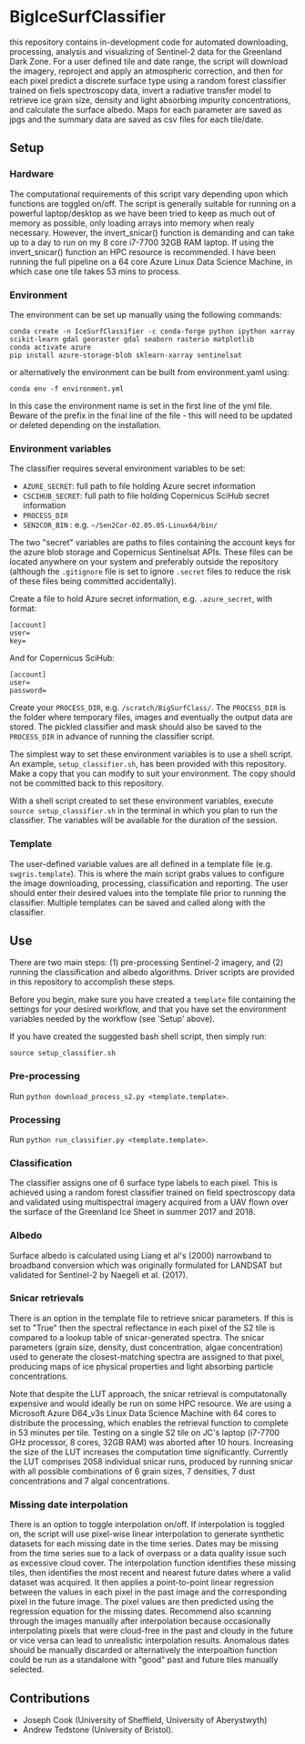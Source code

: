 # BigIceSurfClassifier
this repository contains in-development code for automated downloading, processing, analysis and visualizing of Sentinel-2 data for the Greenland Dark Zone. For a user defined tile and date range, the script will download the imagery, reproject and apply an atmospheric correction, and then for each pixel predict a discrete surface type using a random forest classifier trained on fiels spectroscopy data, invert a radiative transfer model to retrieve ice grain size, density and light absorbing impurity concentrations, and calculate the surface albedo. Maps for each parameter are saved as jpgs and the summary data are saved as csv files for each tile/date.

## Setup

### Hardware
The computational requirements of this script vary depending upon which functions are toggled on/off. The script is generally suitable for running on a powerful laptop/desktop as we have been tried to keep as much out of memory as possible, only loading arrays into memory when realy necessary. However, the invert_snicar() function is demanding and can take up to a day to run on my 8 core i7-7700 32GB RAM laptop. If using the invert_snicar() function an HPC resource is recommended. I have been running the full pipeline on a 64 core Azure Linux Data Science Machine, in which case one tile takes 53 mins to process.

### Environment
The environment can be set up manually using the following commands:

    conda create -n IceSurfClassifier -c conda-forge python ipython xarray scikit-learn gdal georaster gdal seaborn rasterio matplotlib
    conda activate azure
    pip install azure-storage-blob sklearn-xarray sentinelsat

or alternatively the environment can be built from environment.yaml using:

    conda env -f environment.yml

In this case the environment name is set in the first line of the yml file. Beware of the prefix in the final line of the file - this will need to be updated or deleted depending on the installation.

### Environment variables

The classifier requires several environment variables to be set:

* `AZURE_SECRET`: full path to file holding Azure secret information
* `CSCIHUB_SECRET`: full path to file holding Copernicus SciHub secret information
* `PROCESS_DIR`
* `SEN2COR_BIN` : e.g. `~/Sen2Cor-02.05.05-Linux64/bin/`

The two "secret" variables are paths to files containing the account keys for the azure blob storage and Copernicus Sentinelsat APIs. These files can be located anywhere on your system and preferably outside the repository (although the `.gitignore` file is set to ignore `.secret` files to reduce the risk of these files being committed accidentally).
 
Create a file to hold Azure secret information, e.g. `.azure_secret`, with format:

    [account]
    user=
    key=

And for Copernicus SciHub:
    
    [account]
    user=
    password=

Create your `PROCESS_DIR`, e.g. `/scratch/BigSurfClass/`. The `PROCESS_DIR` is the folder where temporary files, images and eventually the output data are stored. The pickled classifier and mask should also be saved to the `PROCESS_DIR` in advance of running the classifier script.

The simplest way to set these environment variables is to use a shell script. An example, `setup_classifier.sh`, has been provided with this repository. Make a copy that you can modify to suit your environment. The copy should not be committed back to this repository.

With a shell script created to set these environment variables, execute `source setup_classifier.sh` in the terminal in which you plan to run the classifier. The variables will be available for the duration of the session. 

### Template

The user-defined variable values are all defined in a template file (e.g.  `swgris.template`). This is where the main script grabs values to configure the image downloading, processing, classification and reporting.
The user should enter their desired values into the template file prior to running the classifier. Multiple templates can be saved and called along with the classifier.

## Use

There are two main steps: (1) pre-processing Sentinel-2 imagery, and (2) running the classification and albedo algorithms. Driver scripts are provided in this repository to accomplish these steps.

Before you begin, make sure you have created a `template` file containing the settings for your desired workflow, and that you have set the environment variables needed by the workflow (see 'Setup' above).

If you have created the suggested bash shell script, then simply run:

    source setup_classifier.sh


### Pre-processing

Run `python download_process_s2.py <template.template>`.


### Processing

Run `python run_classifier.py <template.template>`.


### Classification

The classifier assigns one of 6 surface type labels to each pixel. This is achieved using a random forest classifier trained on field spectroscopy data and validated using multispectral imagery acquired from a UAV flown over the surface of the Greenland Ice Sheet in summer 2017 and 2018. 

### Albedo

Surface albedo is calculated using Liang et al's (2000) narrowband to broadband conversion which was originally formulated for LANDSAT but validated for Sentinel-2 by Naegeli et al. (2017).

### Snicar retrievals

There is an option in the template file to retrieve snicar parameters. If this is set to "True" then the spectral reflectance in each pixel of the S2 tile is compared to a lookup table of snicar-generated spectra. The snicar parameters (grain size, density, dust concentration, algae concentration) used to generate the closest-matching spectra are assigned to that pixel, producing maps of ice physical properties and light absorbing particle concentrations. 

Note that despite the LUT approach, the snicar retrieval is computatonally expensive and would ideally be run on some HPC resource. We are using a Microsoft Azure D64_v3s Linux Data Science Machine with 64 cores to distribute the processing, which enables the retrieval function to complete in 53 minutes per tile. Testing on a single S2 tile on JC's laptop (i7-7700 GHz processor, 8 cores, 32GB RAM) was aborted after 10 hours. Increasing the size of the LUT increases the computation time significantly. Currently the LUT comprises 2058 individual snicar runs, produced by running snicar with all possible combinations of 6 grain sizes, 7 densities, 7 dust concentrations and 7 algal concentrations. 

### Missing date interpolation

There is an option to toggle interpolation on/off. If interpolation is toggled on, the script will use pixel-wise linear interpolation to generate synthetic datasets for each missing date in the time series. Dates may be missing from the time series sue to a lack of overpass or a data quality issue such as excessive cloud cover. The interpolation function identifies these missing tiles, then identifies the most recent and nearest future dates where a valid dataset was acquired. It then applies a point-to-point linear regression between the values in each pixel in the past image and the corresponding pixel in the future image. The pixel values are then predicted using the regression equation for the missing dates. Recommend also scanning through the images manually after interpolation because occasionally interpolating pixels that were cloud-free in the past and cloudy in the future or vice versa can lead to unrealistic interpolation results. Anomalous dates should be manually discarded or alternatively the interpoaltion function could be run as a standalone with "good" past and future tiles manually selected.


## Contributions

* Joseph Cook (University of Sheffield, University of Aberystwyth)
* Andrew Tedstone (University of Bristol).